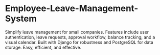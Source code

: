 # Employee-Leave-Management-System
Simplify leave management for small companies. Features include user authentication, leave requests, approval workflow, balance tracking, and a visual calendar. Built with Django for robustness and PostgreSQL for data storage. Easy, efficient, and effective.
